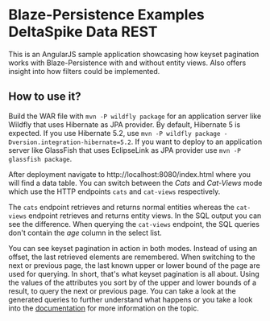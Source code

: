 Blaze-Persistence Examples DeltaSpike Data REST
==========
This is an AngularJS sample application showcasing how keyset pagination works with Blaze-Persistence
with and without entity views. Also offers insight into how filters could be implemented. 

## How to use it?

Build the WAR file with `mvn -P wildfly package` for an application server like Wildfly that uses Hibernate as JPA provider.
By default, Hibernate 5 is expected. If you use Hibernate 5.2, use `mvn -P wildfly package -Dversion.integration-hibernate=5.2`. 
If you want to deploy to an application server like GlassFish that uses EclipseLink as JPA provider use `mvn -P glassfish package`.

After deployment navigate to http://localhost:8080/index.html where you will find a data table.
You can switch between the *Cats* and *Cat-Views* mode which use the HTTP endpoints `cats` and `cat-views` respectively.

The `cats` endpoint retrieves and returns normal entities whereas the `cat-views` endpoint retrieves and returns entity views.
In the SQL output you can see the difference. When querying the `cat-views` endpoint, the SQL queries don't contain the *age* column in the select list.

You can see keyset pagination in action in both modes. Instead of using an offset, the last retrieved elements are remembered.
When switching to the next or previous page, the last known upper or lower bound of the page are used for querying.
In short, that's what keyset pagination is all about. Using the values of the attributes you sort by of the upper and lower bounds of a result, to query the next or previous page.
You can take a look at the generated queries to further understand what happens or you take a look into the [documentation](https://persistence.blazebit.com/documentation/core/manual/en_US/index.html#anchor-keyset-pagination) for more information on the topic.